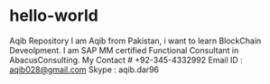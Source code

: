 # hello-world
Aqib Repository 
I am Aqib from Pakistan, i want to learn BlockChain Deveolpment.
I am SAP MM certified Functional Consultant in AbacusConsulting.
My Contact # +92-345-4332992
Email ID : aqib028@gmail.com
Skype : aqib.dar96
